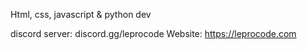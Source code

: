 Html, css, javascript & python dev

discord server: discord.gg/leprocode
Website: https://leprocode.com

